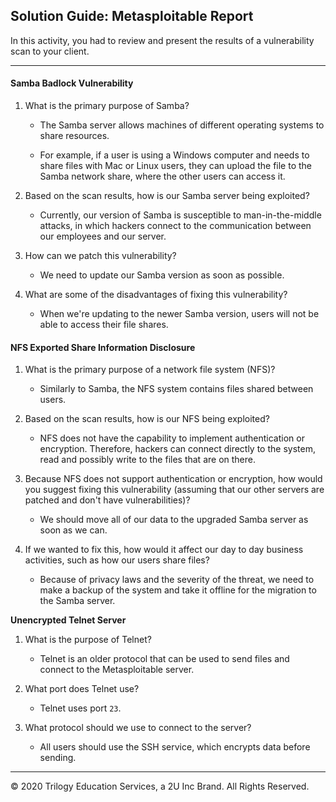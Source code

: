 ## Solution Guide: Metasploitable Report

In this activity, you had to review and present the results of a vulnerability scan to your client. 

---


#### Samba Badlock Vulnerability


1. What is the primary purpose of Samba? 

    - The Samba server allows machines of different operating systems to share resources. 
    
    - For example, if a user is using a Windows computer and needs to share files with Mac or Linux users, they can upload the file to the Samba network share, where the other users can access it.

2. Based on the scan results, how is our Samba server being exploited? 

    - Currently, our version of Samba is susceptible to man-in-the-middle attacks, in which hackers connect to the communication between our employees and our server.

3. How can we patch this vulnerability?

    - We need to update our Samba version as soon as possible.

4. What are some of the disadvantages of fixing this vulnerability?

    - When we're updating to the newer Samba version, users will not be able to access their file shares.


#### NFS Exported Share Information Disclosure

1. What is the primary purpose of a network file system (NFS)? 
    
    - Similarly to Samba, the NFS system contains files shared between users.

2. Based on the scan results, how is our NFS being exploited? 

    - NFS does not have the capability to implement authentication or encryption. Therefore, hackers can connect directly to the system, read and possibly write to the files that are on there.

3. Because NFS does not support authentication or encryption, how would you suggest fixing this vulnerability (assuming that our other servers are patched and don't have vulnerabilities)?  

    - We should move all of our data to the upgraded Samba server as soon as we can.

4. If we wanted to fix this, how would it affect our day to day business activities, such as how our users share files?

    - Because of privacy laws and the severity of the threat, we need to make a backup of the system and take it offline for the migration to the Samba server.


**Unencrypted Telnet Server**

1. What is the purpose of Telnet?

    - Telnet is an older protocol that can be used to send files and connect to the Metasploitable server.


2. What port does Telnet use?

    - Telnet uses port `23`.


3. What protocol should we use to connect to the server?

    - All users should use the SSH service, which encrypts data before sending.




----

&copy; 2020 Trilogy Education Services, a 2U Inc Brand.   All Rights Reserved.
